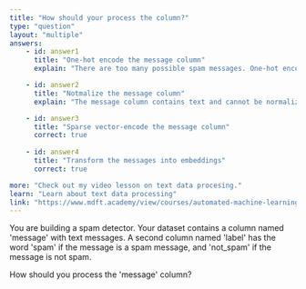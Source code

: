 ```yaml
---
title: "How should your process the column?"
type: "question"
layout: "multiple"
answers:
    - id: answer1
      title: "One-hot encode the message column"
      explain: "There are too many possible spam messages. One-hot encoding the column would lead to an encoding vector of almost infinite size."

    - id: answer2
      title: "Notmalize the message column"
      explain: "The message column contains text and cannot be normalized."

    - id: answer3
      title: "Sparse vector-encode the message column"
      correct: true
      
    - id: answer4
      title: "Transform the messages into embeddings"
      correct: true

more: "Check out my video lesson on text data procesing."
learn: "Learn about text data processing"
link: "https://www.mdft.academy/view/courses/automated-machine-learning-with-mlnet/403051-loading-and-processing-data/1153070-loading-text-data"
---
```


You are building a spam detector. Your dataset contains a column named 'message' with text messages. A second column named 'label' has the word 'spam' if the message is a spam message, and 'not_spam' if the message is not spam. 

How should you process the 'message' column?